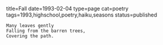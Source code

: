 title=Fall
date=1993-02-04
type=page
cat=poetry
tags=1993,highschool,poetry,haiku,seasons
status=published
~~~~~~
Many leaves gently
Falling from the barren trees,
Covering the path.
